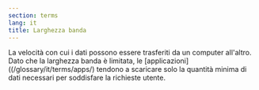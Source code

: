 ```yaml
---
section: terms
lang: it
title: Larghezza banda 
---
```

La velocità con cui i dati possono essere trasferiti da un computer all'altro. Dato che la larghezza banda è limitata, le [applicazioni]((/glossary/it/terms/apps/) tendono a scaricare solo la quantità minima di dati necessari per soddisfare la richieste utente.
